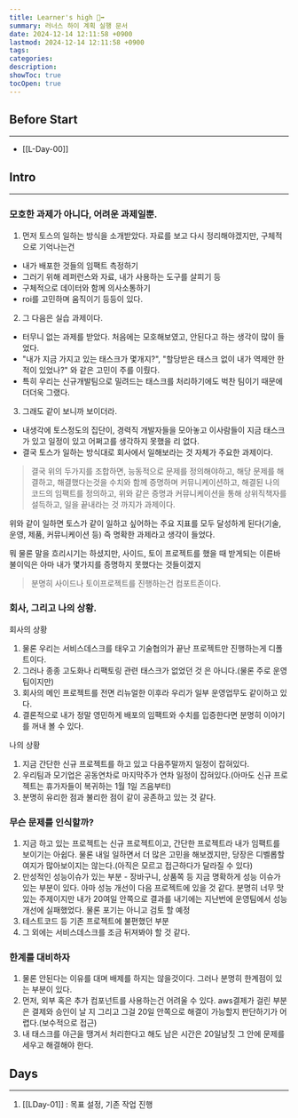 ```yaml
---
title: Learner's high 🏃‍➡️
summary: 러너스 하이 계획 실행 문서 
date: 2024-12-14 12:11:58 +0900
lastmod: 2024-12-14 12:11:58 +0900
tags: 
categories: 
description: 
showToc: true
tocOpen: true
---
```



## Before Start
---

- [[L-Day-00]]

## Intro
---

### 모호한 과제가 아니다, 어려운 과제일뿐.

1. 먼저 토스의 일하는 방식을 소개받았다. 자료를 보고 다시 정리해야겠지만, 구체적으로 기억나는건 
  - 내가 배포한 것들의 임팩트 측정하기
  - 그러기 위해 레퍼런스와 자료, 내가 사용하는 도구를 살피기 등
  - 구체적으로 데이터와 함께 의사소통하기
  - roi를 고민하며 움직이기 등등이 있다.
2. 그 다음은 실습 과제이다.
  - 터무니 없는 과제를 받았다. 처음에는 모호해보였고, 안된다고 하는 생각이 많이 들었다.
  - "내가 지금 가지고 있는 태스크가 몇개지?", "할당받은 태스크 없이 내가 역제안 한 적이 있었나?" 와 같은 고민이 주를 이뤘다.
  - 특히 우리는 신규개발팀으로 밀려드는 태스크를 처리하기에도 벅찬 팀이기 때문에 더더욱 그랬다.
3. 그래도 같이 보니까 보이더라.
  - 내생각에 토스정도의 집단이, 경력직 개발자들을 모아놓고 이사람들이 지금 태스크가 있고 일정이 있고 어쩌고를 생각하지 못했을 리 없다.
  - 결국 토스가 일하는 방식대로 회사에서 일해보라는 것 자체가 주요한 과제이다.

> 결국 위의 두가지를 조합하면, 능동적으로 문제를 정의해야하고, 해당 문제를 해결하고, 해결했다는것을 수치와 함께 증명하며 커뮤니케이션하고,
> 해결된 나의 코드의 임팩트를 정의하고, 위와 같은 증명과 커뮤니케이션을 통해 상위직책자를 설득하고, 일을 끝내라는 것 까지가 과제이다.

위와 같이 일하면 토스가 같이 일하고 싶어하는 주요 지표를 모두 달성하게 된다(기술, 운영, 제품, 커뮤니케이션 등)
즉 명확한 과제라고 생각이 들었다.

뭐 물론 말을 흐리시기는 하셨지만, 사이드, 토이 프로젝트를 했을 때 받게되는 이른바 불이익은 아마 내가 몇가지를 증명하지 못했다는 것들이겠지
> 분명히 사이드나 토이프로젝트를 진행하는건 컴포트존이다.

### 회사, 그리고 나의 상황.

회사의 상황
1. 물론 우리는 서비스데스크를 태우고 기술협의가 끝난 프로젝트만 진행하는게 디폴트이다.
2. 그러나 종종 고도화나 리팩토링 관련 태스크가 없었던 것 은 아니다.(물론 주로 운영팀이지만)
3. 회사의 메인 프로젝트를 전면 리뉴얼한 이후라 우리가 일부 운영업무도 같이하고 있다.
4. 결론적으로 내가 정말 영민하게 배포의 임팩트와 수치를 입증한다면 분명히 이야기를 꺼내 볼 수 있다.

나의 상황
1. 지금 간단한 신규 프로젝트를 하고 있고 다음주말까지 일정이 잡혀있다.
2. 우리팀과 모기업은 공동연차로 마지막주가 연차 일정이 잡혀있다.(아마도 신규 프로젝트는 휴가자들이 복귀하는 1월 1일 즈음부터)
3. 분명히 유리한 점과 불리한 점이 같이 공존하고 있는 것 같다. 


### 무슨 문제를 인식할까?

1. 지금 하고 있는 프로젝트는 신규 프로젝트이고, 간단한 프로젝트라 내가 임팩트를 보이기는 아쉽다. 물론 내일 일하면서 더 많은 고민을 해보겠지만, 당장은 디벨롭할 여지가 많아보이지는 않는다.(아직은 모르고 접근하다가 달라질 수 있다)
2. 만성적인 성능이슈가 있는 부분 - 장바구니, 상품쪽 등 지금 명확하게 성능 이슈가 있는 부분이 있다. 아마 성능 개선이 다음 프로젝트에 있을 것 같다. 분명히 너무 맛있는 주제이지만 내가 20여일 안쪽으로 결과를 내기에는 지난번에 운영팀에서 성능개선에 실패했었다. 물론 포기는 아니고 검토 할 예정
3. 테스트코드 등 기존 프로젝트에 불편했던 부분
4. 그 외에는 서비스데스크를 조금 뒤져봐야 할 것 같다.

### 한계를 대비하자


1. 물론 안된다는 이유를 대며 배제를 하지는 않을것이다. 그러나 분명히 한계점이 있는 부분이 있다.
2. 먼저, 외부 혹은 추가 컴포넌트를 사용하는건 어려울 수 있다. aws결제가 걸린 부분은 결제와 승인이 날 지 그리고 그걸 20일 안쪽으로 해결이 가능할지 판단하기가 어렵다.(보수적으로 접근)
3. 내 태스크를 야근을 땡겨서 처리한다고 해도 남은 시간은 20일남짓 그 안에 문제를 세우고 해결해야 한다.


## Days
---

1. [[LDay-01]] : 목표 설정, 기존 작업 진행
